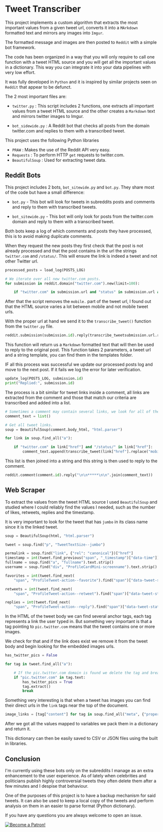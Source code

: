 # Tweet Transcriber

This project implements a custom algorithm that extracts the most important values from a given tweet url, converts it into a `MArkdown`  formatted text and mirrors any images into `Imgur`.

The formatted message and images are then posted to `Reddit` with a simple bot framework.

The code has been organized in a way that you will only require to call one function with a tweet HTML source and you will get all the important values in a dictionary. This way you can integrate it into your data pipelines with very low effort.

It was fully developed in `Python` and it is inspired by similar projects seen on `Reddit` that appear to be defunct.

The 2 most important files are:

* `twitter.py` : This script includes 2 functions, one extracts all important values from a tweet HTML source and the other creates a `Markdown` text and mirrors twitter images to Imgur.

* `bot_sidewide.py` : A Reddit bot that checks all posts from the domain twitter.com and replies to them with a transcribed tweet.

This project uses the following Python libraries

* `PRAW` : Makes the use of the Reddit API very easy.
* `Requests` : To perform HTTP `get` requests to twitter.com.
* `BeautifulSoup` : Used for extracting tweet data.

## Reddit Bots

This project includes 2 bots, `bot_sitewide.py` and `bot.py`. They share most of the code but have a small difference:

* `bot.py` - This bot will look for tweets in subreddits posts and comments and reply to them with transcribed tweets.

* `bot_sitewide.py` - This bot will only look for posts from the twitter.com domain and reply to them with a transcribed tweet.

Both bots keep a log of which comments and posts they have processed, this is to avoid making duplicate comments.

When they request the new posts they first check that the post is not already processed and that the post contains in the url the strings `twitter.com` and `/status/`. This will ensure the link is indeed a tweet and not other Twitter url.

```python
processed_posts = load_log(POSTS_LOG)

# We iterate over all new twitter.com posts.
for submission in reddit.domain("twitter.com").new(limit=100):

    if "twitter.com" in submission.url and "status" in submission.url and submission.id not in processed_posts:
```

After that the script removes the `mobile.` part of the tweet url, I found out that the HTML source varies a lot between mobile and not mobile tweet urls.

With the proper url at hand we send it to the `transcribe_tweet()` function from the `twitter.py` file.

```python
reddit.submission(submission.id).reply(transcribe_tweetsubmission.url.replace("mobile.", ""), MESSAGE_TEMPLATE))
```

This function will return us a `Markdown` formatted text that will then be used to reply to the original post. This function takes 2 parameters, a tweet url and a string template, you can find them in the templates folder.

IF all this process was successful we update our processed posts log and move to the next post. If it fails we log the error for later verification.

```python
update_log(POSTS_LOG, submission.id)
print("Replied:", submission.id)
```

The process is a bit similar for tweet links inside a comment, all links are extracted from the comment and those that match our criteria are transcribed and added into a list.

```python
# Sometimes a comment may contain several links, we look for all of them.
comment_text = list()

# Get all tweet links.
soup = BeautifulSoup(comment.body_html, "html.parser")

for link in soup.find_all("a"):

    if "twitter.com" in link["href"] and "/status/" in link["href"]:
        comment_text.append(transcribe_tweet(link["href"].replace("mobile.", ""), MESSAGE_TEMPLATE))
```

This list is then joined into a string and this string is then used to reply to the comment.

```python
reddit.comment(comment.id).reply("\n\n*****\n\n".join(comment_text))
```

## Web Scraper

To extract the values from the tweet HTML source I used `BeautifulSoup` and studied where I could reliably find the values I needed, such as the number of likes, retweets, replies and the timestamp.

It is very important to look for the tweet that has `jumbo` in its class name since it is the linked tweet.

```python
soup = BeautifulSoup(html, "html.parser")

tweet = soup.find("p", "TweetTextSize--jumbo")

permalink = soup.find("link", {"rel": "canonical"})["href"]
timestamp = int(tweet.find_previous("span", "_timestamp")["data-time"])
fullname = soup.find("a", "fullname").text.strip()
username = soup.find("div", "ProfileCardMini-screenname").text.strip()

favorites = int(tweet.find_next(
    "span", "ProfileTweet-action--favorite").find("span")["data-tweet-stat-count"])

retweets = int(tweet.find_next(
    "span", "ProfileTweet-action--retweet").find("span")["data-tweet-stat-count"])

replies = int(tweet.find_next(
    "span", "ProfileTweet-action--reply").find("span")["data-tweet-stat-count"])
```

In the HTML of the tweet body we can find several anchor tags, each tag represents a link the user typed in. But something very important is that a tag pointing to `pic.twitter.com` means that the tweet contains one or more images.

We check for that and if the link does exist we remove it from the tweet body and begin looking for the embedded images urls.

```python
has_twitter_pics = False

for tag in tweet.find_all("a"):

    # If the pic.twitter.com domain is found we delete the tag and break the loop.
    if "pic.twitter.com" in tag.text:
        has_twitter_pics = True
        tag.extract()
        break
```

Something very interesting is that when a tweet has images you can find their direct urls in the `link` tags near the top of the document.

```python
image_links = [tag["content"] for tag in soup.find_all("meta", {"property": "og:image"})]
```

After we got all the values mapped to variables we pack them in a dictionary and return it.

This dictionary can then be easily saved to CSV or JSON files using the built in libraries.

## Conclusion

I'm currently using these bots only on the subreddits I manage as an extra enhancement to the user experience. As of lately when celebrities and politicians publish highly controversial tweets they often delete them after a few minutes and I despise that behaviour.

One of the purposes of this project is to have a backup mechanism for said tweets. It can also be used to keep a local copy of the tweets and perform analysis on them in an easier to parse format (Python dictionary).

If you have any questions you are always welcome to open an issue.

[![Become a Patron!](https://c5.patreon.com/external/logo/become_a_patron_button.png)](https://www.patreon.com/bePatron?u=20521425)
